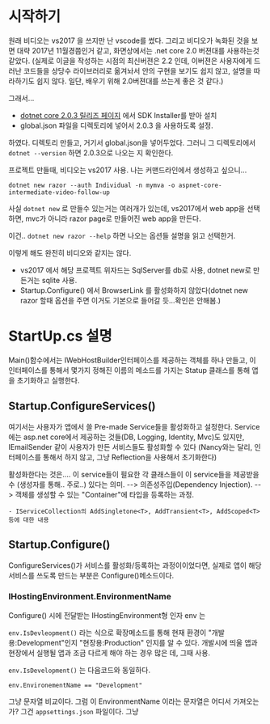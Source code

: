 # 시작하기 

원래 비디오는 vs2017 을 쓰지만 난 vscode를 썼다. 
그리고 비디오가 녹화된 것을 보면 대략 2017년 11월경쯤인거 같고, 화면상에서는 .net core 2.0 버젼대를 사용하는것 같았다. 
(실제로 이글을 작성하는 시점의 최신버젼은 2.2 인데, 이버젼은 사용자에게 드러난 코드들을 상당수 라이브러리로 옮겨놔서 안의 구현을 보기도 쉽지 않고, 설명을 따라하기도 쉽지 않다. 일단, 배우기 위해 2.0버젼대를 쓰는게 좋은 것 같다.)


그래서...

   - [dotnet core 2.0.3 릴리즈 페이지](https://github.com/dotnet/core/blob/master/release-notes/download-archives/2.0.3.md) 에서 SDK Installer를 받아 설치
   - global.json 파일을 디렉토리에 넣어서 2.0.3 을 사용하도록 설정.

하였다. 디렉토리 만들고, 거기서 global.json을 넣어두었다. 그러니 그 디렉토리에서 `dotnet --version` 하면 2.0.3으로 나오는 지 확인한다. 

프로젝트 만들때, 비디오는 vs2017 사용. 나는 커맨드라인에서 생성하고 싶으니... 

```
dotnet new razor --auth Individual -n mymva -o aspnet-core-intermediate-video-follow-up
```

사실 `dotnet new` 로 만들수 있는거는 여러개가 있는데, vs2017에서 web app을 선택하면, mvc가 아니라 razor page로 만들어진 web app을 만든다. 

이건.. `dotnet new razor --help` 하면 나오는 옵션들 설명을 읽고 선택한거.

이렇게 해도 완전히 비디오와 같지는 않다.

   -  vs2017 에서 해당 프로젝트 위자드는 SqlServer를  db로 사용, dotnet new로 만든거는 sqlite 사용.
   -  Startup.Configure() 에서 BrowserLink 를 활성화하지 않았다(dotnet new razor 할때 옵션을 주면 이거도 기본으로 들어갈 듯...확인은 안해봄.)

# StartUp.cs 설명

Main()함수에서는 IWebHostBuilder인터페이스를 제공하는 객체를 하나 만들고, 
이 인터페이스를 통해서 몇가지 정해진 이름의 메소드를 가지는 Statup 클래스를 통해 앱을 초기화하고 실행한다.

## Startup.ConfigureServices() 

여기서는 사용자가 앱에서 쓸 Pre-made Service들을 활성화하고 설정한다. 
Service에는 asp.net core에서 제공하는 것들(DB, Logging, Identity, Mvc)도 있지만, 
IEmailSender 같이 사용자가 만든 서비스들도 활성화할 수 있다 (Nancy와는 달리, 인터페이스를 통해서 하지 않고, 그냥 Reflection을 사용해서 초기화한다)

활성화한다는 것은.... 이 service들이 필요한 각 클래스들이 이 service들을 제공받을 수 (생성자를 통해.. 주로..) 있다는 의미. --> 의존성주입(Dependency Injection). --> 객체를 생성할 수 있는 "Container"에 타입을 등록하는 과정.

    - IServiceCollection의 AddSingletone<T>, AddTransient<T>, AddScoped<T> 등에 대한 내용

## Startup.Configure()


ConfigureServices()가 서비스를 활성화/등록하는 과정이이었다면, 실제로 앱이 해당 서비스를 쓰도록 만드는 부분은 Configure()메소드이다. 

### IHostingEnvironment.EnvironmentName

Configure() 시에 전달받는 IHostingEnvironment형 인자 env 는 

`env.IsDevleopment()` 라는 식으로 확장메소드를 통해 현재 환경이 "개발용:Development"인지 "현장용:Production" 인지를 알 수 있다. 개발시에 띄울 앱과 현장에서 실행될 앱과 조금 다르게 해야 하는 경우 많은 데, 그때 사용.

`env.IsDevelopment()` 는 다음코드와 동일하다.

```
env.EnvironementName == "Development"
```

그냥 문자열 비교이다. 그럼 이 EnvironmentName 이라는 문자열은 어디서 가져오는가?
그건 `appsettings.json` 파일이다. 그냥 


